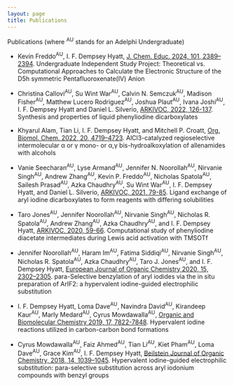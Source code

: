 ```yaml
---
layout: page
title: Publications
---
```


Publications (where <sup>AU</sup> stands for an Adelphi Undergraduate)

- Kevin Freddo<sup>AU</sup>, I. F. Dempsey Hyatt, [J. Chem. Educ. 2024, 101, 2389–2394](https://pubs.acs.org/doi/10.1021/acs.jchemed.3c01113). Undergraduate Independent Study Project: Theoretical vs. Computational Approaches to Calculate the Electronic Structure of the D5h symmetric Pentafluoroxenate(IV) Anion

- Christina Callovi<sup>AU</sup>, Su Wint War<sup>AU</sup>, Calvin N. Semczuk<sup>AU</sup>, Madison Fisher<sup>AU</sup>, Matthew Lucero Rodriguez<sup>AU</sup>, Joshua Plaut<sup>AU</sup>, Ivana Joshi<sup>AU</sup>, I. F. Dempsey Hyatt and Daniel L. Silverio, [ARKIVOC, 2022, 126-137](https://www.arkat-usa.org/get-file/79505/). Synthesis and properties of liquid phenyliodine dicarboxylates

- Khyarul Alam, Tian Li, I. F. Dempsey Hyatt, and Mitchell P. Croatt, [Org. Biomol. Chem. 2022, 20, 4719–4723](https://pubs.rsc.org/en/content/articlelanding/2022/ob/d2ob00844k). AlCl3-catalyzed regioselective intermolecular α or γ mono- or α,γ bis-hydroalkoxylation of allenamides with alcohols

- Vanie Seecharan<sup>AU</sup>, Lyse Armand<sup>AU</sup>, Jennifer N. Noorollah<sup>AU</sup>, Nirvanie Singh<sup>AU</sup>, Andrew Zhang<sup>AU</sup>, Kevin P. Freddo<sup>AU</sup>, Nicholas Spatola<sup>AU</sup>, Sailesh Prasad<sup>AU</sup>, Azka Chaudhry<sup>AU</sup>, Su Wint War<sup>AU</sup>, I. F. Dempsey Hyatt, and Daniel L. Silverio, [ARKIVOC, 2021, 79-85](https://www.arkat-usa.org/get-file/73213/). Ligand exchange of aryl iodine dicarboxylates to form reagents with differing solubilities

- Taro Jones<sup>AU</sup>, Jennifer Noorollah<sup>AU</sup>, Nirvanie Singh<sup>AU</sup>, Nicholas R. Spatola<sup>AU</sup>, Andrew Zhang<sup>AU</sup>, Azka Chaudhry<sup>AU</sup>, and I. F. Dempsey Hyatt, [ARKIVOC, 2020, 59-66](https://www.arkat-usa.org/get-file/72808/). Computational study of phenyliodine diacetate intermediates during Lewis acid activation with TMSOTf

- Jennifer Noorollah<sup>AU</sup>, Haram Im<sup>AU</sup>, Fatima Siddiqi<sup>AU</sup>, Nirvanie Singh<sup>AU</sup>, Nicholas R. Spatola<sup>AU</sup>, Azka Chaudhry<sup>AU</sup>, Taro J. Jones<sup>AU</sup>, and I. F. Dempsey Hyatt, [European Journal of Organic Chemistry 2020, 15, 2302–2305](https://chemistry-europe.onlinelibrary.wiley.com/doi/10.1002/ejoc.202000393). para-Selective benzylation of aryl iodides via the in situ preparation of ArIF2: a hypervalent iodine-guided electrophilic substitution

- I. F. Dempsey Hyatt, Loma Dave<sup>AU</sup>, Navindra David<sup>AU</sup>, Kirandeep Kaur<sup>AU</sup>, Marly Medard<sup>AU</sup>, Cyrus Mowdawalla<sup>AU</sup>, [Organic and Biomolecular Chemistry 2019, 17, 7822-7848](https://pubs.rsc.org/en/content/articlelanding/2019/ob/c9ob01267b). Hypervalent iodine reactions utilized in carbon-carbon bond formations

- Cyrus Mowdawalla<sup>AU</sup>, Faiz Ahmed<sup>AU</sup>, Tian Li<sup>AU</sup>, Kiet Pham<sup>AU</sup>, Loma Dave<sup>AU</sup>, Grace Kim<sup>AU</sup>, I. F. Dempsey Hyatt, [Beilstein Journal of Organic Chemistry, 2018, 14, 1039–1045](https://www.beilstein-journals.org/bjoc/articles/14/91). Hypervalent iodine-guided electrophilic substitution: para-selective substitution across aryl iodonium compounds with benzyl groups

